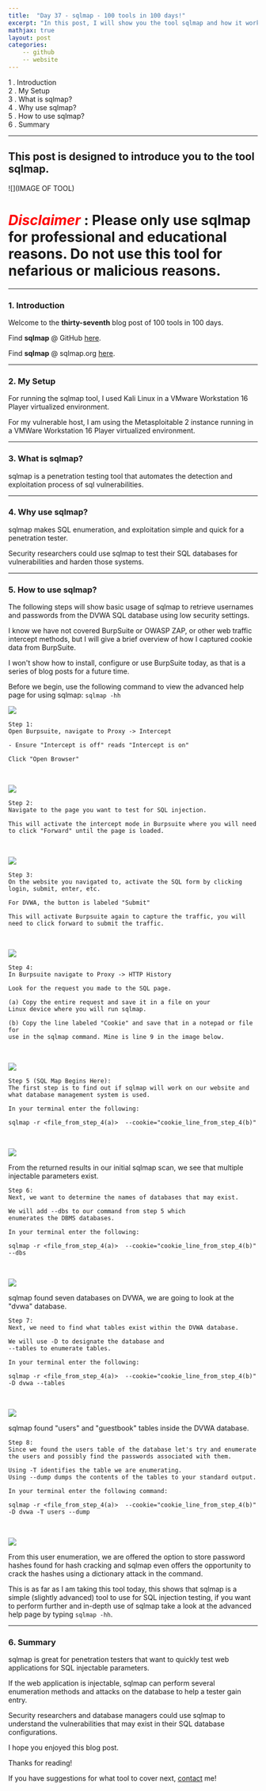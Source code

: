 ```yaml
---
title:  "Day 37 - sqlmap - 100 tools in 100 days!"
excerpt: "In this post, I will show you the tool sqlmap and how it works."
mathjax: true
layout: post
categories:
    -- github
    -- website
---
```


1 . Introduction
<br>
2 . My Setup
<br>
3 . What is sqlmap?
<br>
4 . Why use sqlmap?
<br>
5 . How to use sqlmap?
<br>
6 . Summary

---

## This post is designed to introduce you to the tool sqlmap.

![](IMAGE OF TOOL)

# <span style="color:red">***Disclaimer***</span> : **Please only use sqlmap for professional and educational reasons. Do not use this tool for nefarious or malicious reasons.**

---

### 1. **Introduction**

Welcome to the **thirty-seventh** blog post of 100 tools in 100 days.<br> 

Find **sqlmap** @ GitHub [here](https://github.com/sqlmapproject/sqlmap).

Find **sqlmap** @ sqlmap.org [here](https://sqlmap.org/).

---

### 2. **My Setup**

For running the sqlmap tool, I used Kali Linux in a VMware Workstation 16 Player virtualized environment.

For my vulnerable host, I am using the Metasploitable 2 instance running in a VMWare Workstation 16 Player virtualized environment. 

---

### 3. **What is sqlmap?**

sqlmap is a penetration testing tool that automates the detection and exploitation process of sql vulnerabilities.  

---

### 4. **Why use sqlmap?**

sqlmap makes SQL enumeration, and exploitation simple and quick for a penetration tester. 

Security researchers could use sqlmap to test their SQL databases for vulnerabilities and harden those systems. 

---

### 5. **How to use sqlmap?**

The following steps will show basic usage of sqlmap to retrieve usernames and passwords from the DVWA SQL database using low security settings.

I know we have not covered BurpSuite or OWASP ZAP, or other web traffic intercept methods, but I will give a brief overview of how I captured cookie data from BurpSuite.

I won't show how to install, configure or use BurpSuite today, as that is a series of blog posts for a future time.

Before we begin, use the following command to view the advanced help page for using sqlmap: `sqlmap -hh`

![](https://raw.githubusercontent.com/matthewomccorkle/matthewomccorkle.github.io/master/_posts/assets/100%20tools/sqlmap/sqlmap1.PNG)

    Step 1:
    Open Burpsuite, navigate to Proxy -> Intercept

    - Ensure "Intercept is off" reads "Intercept is on"

    Click "Open Browser"

<br>

![](https://raw.githubusercontent.com/matthewomccorkle/matthewomccorkle.github.io/master/_posts/assets/100%20tools/sqlmap/burp1.PNG)

    Step 2:
    Navigate to the page you want to test for SQL injection.

    This will activate the intercept mode in Burpsuite where you will need 
    to click "Forward" until the page is loaded.

<br>

![](https://raw.githubusercontent.com/matthewomccorkle/matthewomccorkle.github.io/master/_posts/assets/100%20tools/sqlmap/burp2.PNG)

    Step 3:
    On the website you navigated to, activate the SQL form by clicking login, submit, enter, etc. 

    For DVWA, the button is labeled "Submit"

    This will activate Burpsuite again to capture the traffic, you will need to click forward to submit the traffic. 

<br>

![](https://raw.githubusercontent.com/matthewomccorkle/matthewomccorkle.github.io/master/_posts/assets/100%20tools/sqlmap/burp3.PNG)

    Step 4:
    In Burpsuite navigate to Proxy -> HTTP History

    Look for the request you made to the SQL page.

    (a) Copy the entire request and save it in a file on your 
    Linux device where you will run sqlmap.

    (b) Copy the line labeled "Cookie" and save that in a notepad or file for 
    use in the sqlmap command. Mine is line 9 in the image below.

<br>

![](https://raw.githubusercontent.com/matthewomccorkle/matthewomccorkle.github.io/master/_posts/assets/100%20tools/sqlmap/burp4.PNG)



    Step 5 (SQL Map Begins Here):
    The first step is to find out if sqlmap will work on our website and 
    what database management system is used.

    In your terminal enter the following:

`sqlmap -r <file_from_step_4(a)>  --cookie="cookie_line_from_step_4(b)"`

<br>

![](https://raw.githubusercontent.com/matthewomccorkle/matthewomccorkle.github.io/master/_posts/assets/100%20tools/sqlmap/sqlmap2.PNG)

From the returned results in our initial sqlmap scan, we see that multiple injectable parameters exist. 

    Step 6:
    Next, we want to determine the names of databases that may exist.

    We will add --dbs to our command from step 5 which 
    enumerates the DBMS databases.

    In your terminal enter the following:

`sqlmap -r <file_from_step_4(a)>  --cookie="cookie_line_from_step_4(b)" --dbs`

<br>

![](https://raw.githubusercontent.com/matthewomccorkle/matthewomccorkle.github.io/master/_posts/assets/100%20tools/sqlmap/sqlmap5.PNG)

sqlmap found seven databases on DVWA, we are going to look at the "dvwa" database.

    Step 7:
    Next, we need to find what tables exist within the DVWA database.

    We will use -D to designate the database and 
    --tables to enumerate tables.

    In your terminal enter the following:

`sqlmap -r <file_from_step_4(a)>  --cookie="cookie_line_from_step_4(b)" -D dvwa --tables`

<br>

![](https://raw.githubusercontent.com/matthewomccorkle/matthewomccorkle.github.io/master/_posts/assets/100%20tools/sqlmap/sqlmap3.PNG)

sqlmap found "users" and "guestbook" tables inside the DVWA database.

    Step 8:
    Since we found the users table of the database let's try and enumerate the users and possibly find the passwords associated with them.

    Using -T identifies the table we are enumerating.
    Using --dump dumps the contents of the tables to your standard output.

    In your terminal enter the following command:

`sqlmap -r <file_from_step_4(a)>  --cookie="cookie_line_from_step_4(b)" -D dvwa -T users --dump`

<br>

![](https://raw.githubusercontent.com/matthewomccorkle/matthewomccorkle.github.io/master/_posts/assets/100%20tools/sqlmap/sqlmap4.PNG)

From this user enumeration, we are offered the option to store password hashes found for hash cracking and sqlmap even offers the opportunity to crack the hashes using a dictionary attack in the command. 

This is as far as I am taking this tool today, this shows that sqlmap is a simple (slightly advanced) tool to use for SQL injection testing, if you want to perform further and in-depth use of sqlmap take a look at the advanced help page by typing `sqlmap -hh`.

---

### 6. **Summary**

sqlmap is great for penetration testers that want to quickly test web applications for SQL injectable parameters. 

If the web application is injectable, sqlmap can perform several enumeration methods and attacks on the database to help a tester gain entry.

Security researchers and database managers could use sqlmap to understand the vulnerabilities that may exist in their SQL database configurations.

I hope you enjoyed this blog post.

Thanks for reading!<br>

If you have suggestions for what tool to cover next, [contact](mailto:matthew.o.mccorkle@gmail.com) me!
